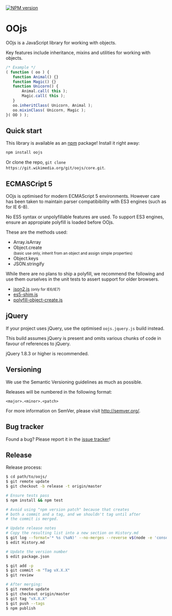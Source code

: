 [![NPM version](https://badge.fury.io/js/oojs.svg)](http://badge.fury.io/js/oojs)

OOjs
=================

OOjs is a JavaScript library for working with objects.

Key features include inheritance, mixins and utilities for working with objects.

 ```javascript
/* Example */
( function ( oo ) {
    function Animal() {}
    function Magic() {}
    function Unicorn() {
        Animal.call( this );
        Magic.call( this );
    }
    oo.inheritClass( Unicorn, Animal );
    oo.mixinClass( Unicorn, Magic );
}( OO ) );
 ```

Quick start
----------

This library is available as an [npm](https://npmjs.org/) package! Install it right away:
```bash
npm install oojs
```

Or clone the repo, `git clone https://git.wikimedia.org/git/oojs/core.git`.

ECMASCript 5
----------

OOjs is optimised for modern ECMAScript 5 environments. However care has been taken to maintain
parser compatibibility with ES3 engines (such as for IE 6-8).

No ES5 syntax or unpolyfillable features are used. To support ES3 engines, ensure an appropiate
polyfill is loaded before OOjs.

These are the methods used:
* Array.isArray
* Object.create <br><small>(basic use only, inherit from an object and assign simple properties)</small>
* Object.keys
* JSON.stringify

While there are no plans to ship a polyfill, we recommend the following and use them ourselves in
the unit tests to assert support for older browsers.

* [json2.js](https://github.com/douglascrockford/JSON-js) <small>(only for IE6/IE7)</small>
* [es5-shim.js](https://github.com/es-shims/es5-shim)
* [polyfill-object-create.js](./test/polyfill-object-create.js)

jQuery
----------

If your project uses jQuery, use the optimised `oojs.jquery.js` build instead.

This build assumes jQuery is present and omits various chunks of code in favour of references to jQuery.

jQuery 1.8.3 or higher is recommended.

Versioning
----------

We use the Semantic Versioning guidelines as much as possible.

Releases will be numbered in the following format:

`<major>.<minor>.<patch>`

For more information on SemVer, please visit http://semver.org/.

Bug tracker
-----------

Found a bug? Please report it in the [issue tracker](https://bugzilla.wikimedia.org/enter_bug.cgi?product=OOjs)!

Release
----------

Release process:

```bash
$ cd path/to/oojs/
$ git remote update
$ git checkout -b release -t origin/master

# Ensure tests pass
$ npm install && npm test

# Avoid using "npm version patch" because that creates
# both a commit and a tag, and we shouldn't tag until after
# the commit is merged.

# Update release notes
# Copy the resulting list into a new section on History.md
$ git log --format='* %s (%aN)' --no-merges --reverse v$(node -e 'console.log(JSON.parse(require("fs").readFileSync("package.json")).version);')...HEAD
$ edit History.md

# Update the version number
$ edit package.json

$ git add -p
$ git commit -m "Tag vX.X.X"
$ git review

# After merging:
$ git remote update
$ git checkout origin/master
$ git tag "vX.X.X"
$ git push --tags
$ npm publish
```
